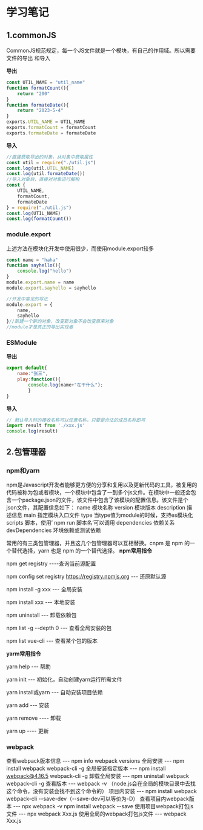 # 学习笔记

## 1.commonJS

CommonJS规范规定，每一个JS文件就是一个模块，有自己的作用域。所以需要文件的导出 和导入

**导出**

```js
const UTIL_NAME = "util_name"
function formatCount(){
    return "200"
}
function formateDate(){
    return "2023-5-4"
}
exports.UTIL_NAME = UTIL_NAME
exports.formatCount = formatCount
exports.formateDate = formateDate
```

**导入**

```js
//直接获取导出的对象，从对象中获取属性
const util = require("./util.js")
const.log(util.UTIL_NAME)
const.log(util.formateDate())
//导入对象后，直接对对象进行解构
const {
    UTIL_NAME,
    formatCount,
    formateDate
} = require("./util.js")
const.log(UTIL_NAME)
const.log(formatCount())
```

### module.export

上述方法在模块化开发中使用很少，而使用module.export较多

```js
const name = "haha"
function sayhello(){
    console.log("hello")
}
module.export.name = name
module.export.sayhello = sayhello

//开发中常见的写法
module.export = {
    name,
    sayhello
}//新建一个新的对象，改变新对象不会改变原来对象
//module才是真正的导出实现者
```

### ESModule

**导出**

```js
export default{
	name:"张三",				
	play:function(){
		console.log(name+"在干什么");
		}  			
}
```

**导入**

```js
// 默认导入时的接收名称可以任意名称，只要是合法的成员名称即可
import result from './xxx.js'
console.log(result)
```

## 2.包管理器

### npm和yarn

npm是Javascript开发者能够更方便的分享和复用以及更新代码的工具，被复用的代码被称为包或者模块，一个模块中包含了一到多个js文件。在模块中一般还会包含一个package.json的文件，该文件中包含了该模块的配置信息。该文件是个json文件，其配置信息如下：
name 模块名称
version 模块版本
description 描述信息
main 指定模块入口文件
type 当type值为module的时候，支持es模块化
scripts 脚本，使用’ npm run 脚本名’可以调用
dependencies 依赖关系
devDependencies 环境依赖或测试依赖

常用的有三类包管理器，并且这几个包管理器可以互相替换。cnpm 是 npm 的一个替代选择，yarn 也是 npm 的一个替代选择。
**npm常用指令**

npm get registry ----查询当前源配置

npm config set registry https://registry.npmjs.org --- 还原默认源

npm install -g xxx --- 全局安装

npm install xxx --- 本地安装

npm uninstall <package-name> --- 卸载依赖包

npm list -g --depth 0 --- 查看全局安装的包

npm list vue-cli --- 查看某个包的版本

**yarm常用指令**

yarn help --- 帮助

yarn init --- 初始化，自动创建yarn运行所需文件

yarn install或yarn  ---  自动安装项目依赖

yarn add  --- 安装

yarn remove ---- 卸载

yarn up ---- 更新

### webpack

查看webpack版本信息 --- npm info webpack versions
全局安装 --- npm install webpack webpack-cli -g
全局安装指定版本 --- npm install webpack@4.16.5 webpack-cli -g
卸载全局安装 --- npm uninstall webpack webpack-cli -g
查看版本 --- webpack -v （node.js会在全局的模块目录中去找这个命令，没有安装会找不到这个命令的）
项目内安装 --- npm install webpack webpack-cli --save-dev（--save-dev可以等价为-D）
查看项目内webpack版本 --- npx webpack -v
npm install webpack --save
使用项目webpack打包js文件 --- npx webpack Xxx.js
使用全局的webpack打包js文件 --- webpack Xxx.js
